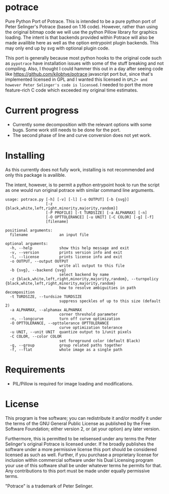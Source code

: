 # potrace
Pure Python Port of Potrace. This is intended to be a pure python port of Peter Selinger's Potrace (based on 1.16 code). However, rather than using the original bitmap code we will use the python Pillow library for graphics loading. The intent is that backends provided within Potrace will also be made availible here as well as the option entrypoint plugin backends. This may only end up by svg with optional plugin code.

This port is generally because most python hooks to the original code such as `pypotrace` have installation issues with some of the stuff breaking and not compiling. Also, I thought I could hammer this out in a day after seeing code like https://github.com/kilobtye/potrace javascript port but, since that's implemented licensed in GPL and I wanted this licensed in `GPL2+ and however Peter Selinger's code is licensed`. I needed to port the more feature-rich C code which exceeded my original time estimates.

# Current progress
* Currently some decomposition with the relevant options with some bugs. Some work still needs to be done for the port.
* The second phase of line and curve conversion does not yet work.

# Installing
As this currently does not fully work, installing is not recommended and only this package is availible.

The intent, however, is to permit a python entrypoint hook to run the script as one would run original potrace with similar command line arguments.

```
usage: potrace.py [-h] [-v] [-l] [-o OUTPUT] [-b {svg}]
                  [-z {black,white,left,right,minority,majority,random}]
                  [-P PROFILE] [-t TURDSIZE] [-a ALPHAMAX] [-n]
                  [-O OPTTOLERANCE] [-u UNIT] [-C COLOR] [-g] [-f]
                  [filename]

positional arguments:
  filename              an input file

optional arguments:
  -h, --help            show this help message and exit
  -v, --version         prints version info and exit
  -l, --license         prints license info and exit
  -o OUTPUT, --output OUTPUT
                        write all output to this file
  -b {svg}, --backend {svg}
                        select backend by name
  -z {black,white,left,right,minority,majority,random}, --turnpolicy {black,white,left,right,minority,majority,random}
                        how to resolve ambiguities in path decomposition
  -t TURDSIZE, --turdsize TURDSIZE
                        suppress speckles of up to this size (default 2)
  -a ALPHAMAX, --alphamax ALPHAMAX
                        corner threshold parameter
  -n, --longcurve       turn off curve optimization
  -O OPTTOLERANCE, --opttolerance OPTTOLERANCE
                        curve optimization tolerance
  -u UNIT, --unit UNIT  quantize output to 1/unit pixels
  -C COLOR, --color COLOR
                        set foreground color (default Black)
  -g, --group           group related paths together
  -f, --flat            whole image as a single path
```

# Requirements
* PIL/Pillow is required for image loading and modifications.

# License
This program is free software; you can redistribute it and/or modify it under the terms of the GNU General Public License as published by the Free Software Foundation; either version 2, or (at your option) any later version.

Furthermore, this is permitted to be relisensed under any terms the Peter Selinger's original Potrace is licensed under. If he broadly publishes the software under a more permissive license this port should be considered licensed as such as well. Further, if you purchase a proprietary license for inclusion within commercial software under his Dual Licensing program your use of this software shall be under whatever terms he permits for that. Any contributions to this port must be made under equally permissive terms.

"Potrace" is a trademark of Peter Selinger.
